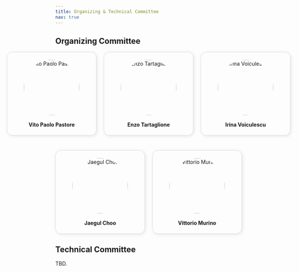 ```yaml
---
title: Organizing & Technical Committee
nav: true
---
```


## Organizing Committee

<div style="display: flex; justify-content: center; flex-wrap: wrap; text-align: center; gap: 20px;">

<!-- Row 1: 3 members -->
<div style="display: flex; justify-content: center; flex-basis: 100%; gap: 20px;">

<div style="flex: 1; min-width: 200px; max-width: 250px; padding: 20px; border: 1px solid #ddd; border-radius: 15px; box-shadow: 2px 2px 10px rgba(0,0,0,0.1);">
<a href="vitopaolopastore.github.io" style="text-decoration: none; color: inherit;">
<img src="[/assets/images/rect3.png](https://scholar.googleusercontent.com/citations?view_op=medium_photo&user=-boYCXcAAAAJ&citpid=6)" alt="Vito Paolo Pastore" width="150" height="150" style="border-radius: 50%;">
<br><br>
<strong>Vito Paolo Pastore</strong>
</a>
</div>

<div style="flex: 1; min-width: 200px; max-width: 250px; padding: 20px; border: 1px solid #ddd; border-radius: 15px; box-shadow: 2px 2px 10px rgba(0,0,0,0.1);">
<a href="https://enzotarta.github.io/" style="text-decoration: none; color: inherit;">
<img src="https://enzotarta.github.io/assets/img/foto_recentequadrata.png" alt="Enzo Tartaglione" width="150" height="150" style="border-radius: 50%;">
<br><br>
<strong>Enzo Tartaglione</strong>
</a>
</div>

<div style="flex: 1; min-width: 200px; max-width: 250px; padding: 20px; border: 1px solid #ddd; border-radius: 15px; box-shadow: 2px 2px 10px rgba(0,0,0,0.1);">
<a href="https://www.cs.ox.ac.uk/people/irina.voiculescu/" style="text-decoration: none; color: inherit;">
<img src="https://www.cs.ox.ac.uk/files/14681//irina20240317.jpg" alt="Irina Voiculescu" width="150" height="150" style="border-radius: 50%;">
<br><br>
<strong>Irina Voiculescu</strong>
</a>
</div>

</div>

<!-- Row 2: 2 members -->
<div style="display: flex; justify-content: center; flex-basis: 100%; gap: 20px; margin-top: 20px;">

<div style="flex: 1; min-width: 200px; max-width: 250px; padding: 20px; border: 1px solid #ddd; border-radius: 15px; box-shadow: 2px 2px 10px rgba(0,0,0,0.1);">
<a href="https://sites.google.com/site/jaegulchoo/" style="text-decoration: none; color: inherit;">
<img src="https://lh4.googleusercontent.com/B00enoxNOgMvLLZ2ff11Qgeh0dhk2d5RmqL8E9xGJzRo5qHETyIBMvgFEBEYCvqQzDqV03e-mZjc-e5Wcm9A0bKlg104NntygosG0tnB-QaYcBpD=w1280" alt="Jaegul Choo" width="150" height="150" style="border-radius: 50%;">
<br><br>
<strong>Jaegul Choo</strong>
</a>
</div>

<div style="flex: 1; min-width: 200px; max-width: 250px; padding: 20px; border: 1px solid #ddd; border-radius: 15px; box-shadow: 2px 2px 10px rgba(0,0,0,0.1);">
<a href="https://www.vittoriomurino.com/" style="text-decoration: none; color: inherit;">
<img src="https://www.vittoriomurino.com/wp-content/uploads/2023/07/cropped-Vitto2b-300dpi_edited.webp" alt="Vittorio Murino" width="150" height="150" style="border-radius: 50%;">
<br><br>
<strong>Vittorio Murino</strong>
</a>
</div>

</div>

</div>

## Technical Committee

TBD.
